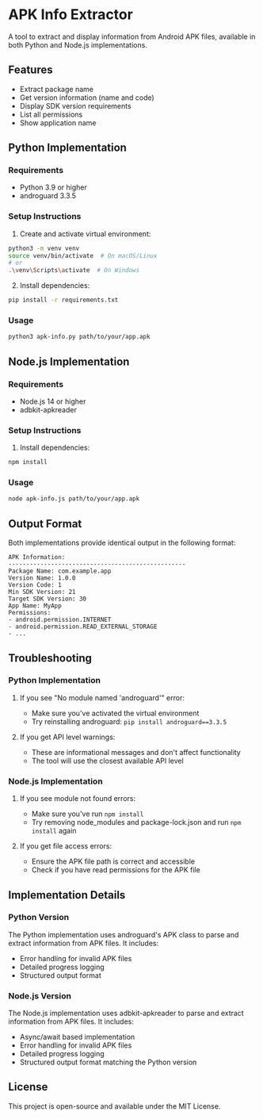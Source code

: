 # APK Info Extractor

A tool to extract and display information from Android APK files, available in both Python and Node.js implementations.

## Features

- Extract package name
- Get version information (name and code)
- Display SDK version requirements
- List all permissions
- Show application name

## Python Implementation

### Requirements

- Python 3.9 or higher
- androguard 3.3.5

### Setup Instructions

1. Create and activate virtual environment:

```bash
python3 -m venv venv
source venv/bin/activate  # On macOS/Linux
# or
.\venv\Scripts\activate  # On Windows
```

2. Install dependencies:

```bash
pip install -r requirements.txt
```

### Usage

```bash
python3 apk-info.py path/to/your/app.apk
```

## Node.js Implementation

### Requirements

- Node.js 14 or higher
- adbkit-apkreader

### Setup Instructions

1. Install dependencies:

```bash
npm install
```

### Usage

```bash
node apk-info.js path/to/your/app.apk
```

## Output Format

Both implementations provide identical output in the following format:

```
APK Information:
--------------------------------------------------
Package Name: com.example.app
Version Name: 1.0.0
Version Code: 1
Min SDK Version: 21
Target SDK Version: 30
App Name: MyApp
Permissions:
- android.permission.INTERNET
- android.permission.READ_EXTERNAL_STORAGE
- ...
```

## Troubleshooting

### Python Implementation

1. If you see "No module named 'androguard'" error:

   - Make sure you've activated the virtual environment
   - Try reinstalling androguard: `pip install androguard==3.3.5`

2. If you get API level warnings:
   - These are informational messages and don't affect functionality
   - The tool will use the closest available API level

### Node.js Implementation

1. If you see module not found errors:

   - Make sure you've run `npm install`
   - Try removing node_modules and package-lock.json and run `npm install` again

2. If you get file access errors:
   - Ensure the APK file path is correct and accessible
   - Check if you have read permissions for the APK file

## Implementation Details

### Python Version

The Python implementation uses androguard's APK class to parse and extract information from APK files. It includes:

- Error handling for invalid APK files
- Detailed progress logging
- Structured output format

### Node.js Version

The Node.js implementation uses adbkit-apkreader to parse and extract information from APK files. It includes:

- Async/await based implementation
- Error handling for invalid APK files
- Detailed progress logging
- Structured output format matching the Python version

## License

This project is open-source and available under the MIT License.

